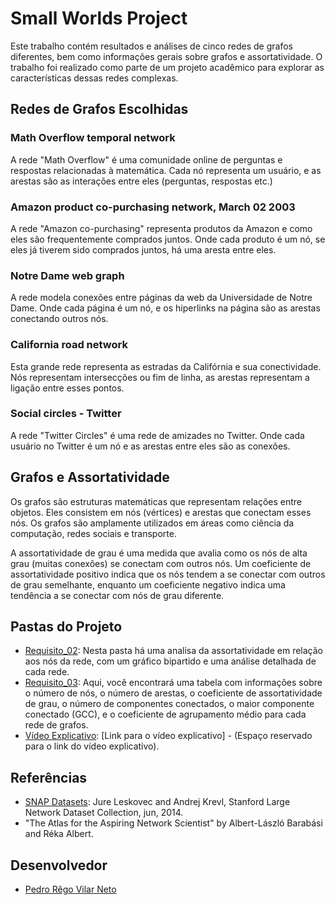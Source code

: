 # Small Worlds Project

Este trabalho contém resultados e análises de cinco redes de grafos diferentes, bem como informações gerais sobre grafos e assortatividade. O trabalho foi realizado como parte de um projeto acadêmico para explorar as características dessas redes complexas.

## Redes de Grafos Escolhidas

### Math Overflow temporal network
A rede "Math Overflow" é uma comunidade online de perguntas e respostas relacionadas à matemática. Cada nó representa um usuário, e as arestas são as interações entre eles (perguntas, respostas etc.)

### Amazon product co-purchasing network, March 02 2003
A rede "Amazon co-purchasing" representa produtos da Amazon e como eles são frequentemente comprados juntos. Onde cada produto é um nó, se eles já tiverem sido comprados juntos, há uma aresta entre eles.

### Notre Dame web graph
A rede modela conexões entre páginas da web da Universidade de Notre Dame. Onde cada página é um nó, e os hiperlinks na página são as arestas conectando outros nós.

### California road network
Esta grande rede representa as estradas da Califórnia e sua conectividade. Nós representam intersecções ou fim de linha, as arestas representam a ligação entre esses pontos.

### Social circles - Twitter
A rede "Twitter Circles" é uma rede de amizades no Twitter. Onde cada usuário no Twitter é um nó e as arestas entre eles são as conexões.

## Grafos e Assortatividade
Os grafos são estruturas matemáticas que representam relações entre objetos. Eles consistem em nós (vértices) e arestas que conectam esses nós. Os grafos são amplamente utilizados em áreas como ciência da computação, redes sociais e transporte.

A assortatividade de grau é uma medida que avalia como os nós de alta grau (muitas conexões) se conectam com outros nós. Um coeficiente de assortatividade positivo indica que os nós tendem a se conectar com outros de grau semelhante, enquanto um coeficiente negativo indica uma tendência a se conectar com nós de grau diferente.

## Pastas do Projeto

- [Requisito_02](./requisito_02): Nesta pasta há uma analisa da assortatividade em relação aos nós da rede, com um gráfico bipartido e uma análise detalhada de cada rede.
- [Requisito_03](./requisito_03): Aqui, você encontrará uma tabela com informações sobre o número de nós, o número de arestas, o coeficiente de assortatividade de grau, o número de componentes conectados, o maior componente conectado (GCC), e o coeficiente de agrupamento médio para cada rede de grafos.
- [Vídeo Explicativo](#): [Link para o vídeo explicativo] - (Espaço reservado para o link do vídeo explicativo).

## Referências
- [SNAP Datasets](http://snap.stanford.edu/data): Jure Leskovec and Andrej Krevl, Stanford Large Network Dataset Collection, jun, 2014.
- "The Atlas for the Aspiring Network Scientist" by Albert-László Barabási and Réka Albert.



## Desenvolvedor
- [Pedro Rêgo Vilar Neto](https://github.com/pedrorvn)


